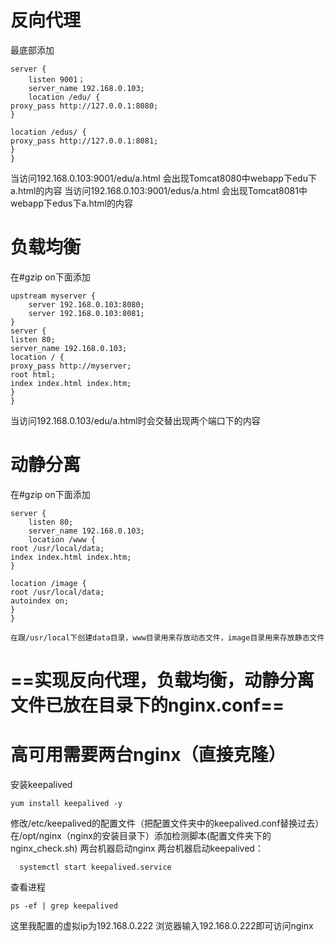 # 反向代理  

最底部添加

```
server {
	listen 9001；
	server_name 192.168.0.103;
	location /edu/ {
proxy_pass http://127.0.0.1:8080;
}

location /edus/ {
proxy_pass http://127.0.0.1:8081;
}
}
```

当访问192.168.0.103:9001/edu/a.html     会出现Tomcat8080中webapp下edu下a.html的内容
当访问192.168.0.103:9001/edus/a.html   会出现Tomcat8081中webapp下edus下a.html的内容



# 负载均衡   

在#gzip on下面添加

```
upstream myserver {
	server 192.168.0.103:8080;
	server 192.168.0.103:8081;
}
server {
listen 80;
server_name 192.168.0.103;
location / {
proxy_pass http://myserver;
root html;
index index.html index.htm;
}
}
```

当访问192.168.0.103/edu/a.html时会交替出现两个端口下的内容



# 动静分离   

在#gzip on下面添加

```
server {
	listen 80;
	server_name 192.168.0.103;
	location /www {
root /usr/local/data;
index index.html index.htm;
}

location /image {
root /usr/local/data;
autoindex on;
}
}

在跟/usr/local下创建data目录，www目录用来存放动态文件，image目录用来存放静态文件
```

# ==实现反向代理，负载均衡，动静分离文件已放在目录下的nginx.conf==





# 高可用需要两台nginx（直接克隆）

安装keepalived

```
yum install keepalived -y
```

修改/etc/keepalived的配置文件（把配置文件夹中的keepalived.conf替换过去）
在/opt/nginx（nginx的安装目录下）添加检测脚本(配置文件夹下的nginx_check.sh)
两台机器启动nginx 
两台机器启动keepalived：	

```
  systemctl start keepalived.service 
```



查看进程		

```
ps -ef | grep keepalived
```

这里我配置的虚拟ip为192.168.0.222
浏览器输入192.168.0.222即可访问nginx

